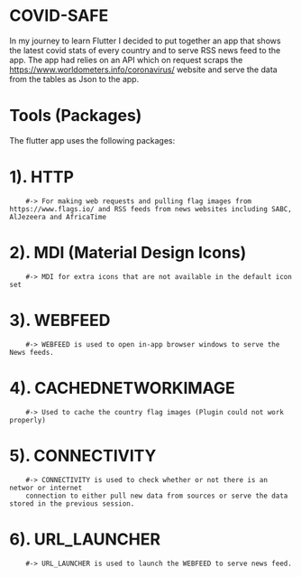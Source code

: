 # COVID-SAFE

In my journey to learn Flutter I decided to put together an app that shows the
latest covid stats of every country and to serve RSS news feed to the app.
The app had relies on an API which on request scraps the https://www.worldometers.info/coronavirus/ 
website and serve the data from the tables as Json to the app.

# Tools (Packages)

The flutter app uses the following packages:

# 1). HTTP 
        #-> For making web requests and pulling flag images from https://www.flags.io/ and RSS feeds from news websites including SABC, AlJezeera and AfricaTime

# 2).  MDI (Material Design Icons) 
        #-> MDI for extra icons that are not available in the default icon set

# 3). WEBFEED 
        #-> WEBFEED is used to open in-app browser windows to serve the News feeds.

# 4). CACHEDNETWORKIMAGE 
        #-> Used to cache the country flag images (Plugin could not work properly)

# 5). CONNECTIVITY 
        #-> CONNECTIVITY is used to check whether or not there is an networ or internet 
        connection to either pull new data from sources or serve the data stored in the previous session.
# 6). URL_LAUNCHER 
        #-> URL_LAUNCHER is used to launch the WEBFEED to serve news feed.
